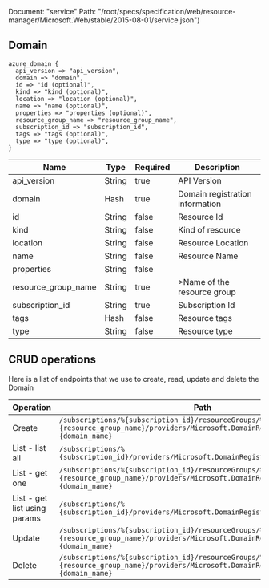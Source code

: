Document: "service"
Path: "/root/specs/specification/web/resource-manager/Microsoft.Web/stable/2015-08-01/service.json")

## Domain

```puppet
azure_domain {
  api_version => "api_version",
  domain => "domain",
  id => "id (optional)",
  kind => "kind (optional)",
  location => "location (optional)",
  name => "name (optional)",
  properties => "properties (optional)",
  resource_group_name => "resource_group_name",
  subscription_id => "subscription_id",
  tags => "tags (optional)",
  type => "type (optional)",
}
```

| Name        | Type           | Required       | Description       |
| ------------- | ------------- | ------------- | ------------- |
|api_version | String | true | API Version |
|domain | Hash | true | Domain registration information |
|id | String | false | Resource Id |
|kind | String | false | Kind of resource |
|location | String | false | Resource Location |
|name | String | false | Resource Name |
|properties | String | false |  |
|resource_group_name | String | true | &gt;Name of the resource group |
|subscription_id | String | true | Subscription Id |
|tags | Hash | false | Resource tags |
|type | String | false | Resource type |



## CRUD operations

Here is a list of endpoints that we use to create, read, update and delete the Domain

| Operation | Path | Verb | Description | OperationID |
| ------------- | ------------- | ------------- | ------------- | ------------- |
|Create|`/subscriptions/%{subscription_id}/resourceGroups/%{resource_group_name}/providers/Microsoft.DomainRegistration/domains/%{domain_name}`|Put||Domains_CreateOrUpdateDomain|
|List - list all|`/subscriptions/%{subscription_id}/providers/Microsoft.DomainRegistration/domains`|Get||GlobalDomainRegistration_GetAllDomains|
|List - get one|`/subscriptions/%{subscription_id}/resourceGroups/%{resource_group_name}/providers/Microsoft.DomainRegistration/domains/%{domain_name}`|Get||Domains_GetDomain|
|List - get list using params|`/subscriptions/%{subscription_id}/providers/Microsoft.DomainRegistration/domains`|Get||GlobalDomainRegistration_GetAllDomains|
|Update|`/subscriptions/%{subscription_id}/resourceGroups/%{resource_group_name}/providers/Microsoft.DomainRegistration/domains/%{domain_name}`|Put||Domains_CreateOrUpdateDomain|
|Delete|`/subscriptions/%{subscription_id}/resourceGroups/%{resource_group_name}/providers/Microsoft.DomainRegistration/domains/%{domain_name}`|Delete||Domains_DeleteDomain|